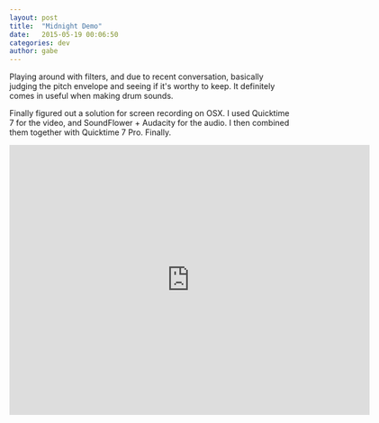 ```yaml
---
layout: post
title:  "Midnight Demo"
date:   2015-05-19 00:06:50
categories: dev
author: gabe
---
```


Playing around with filters, and due to recent conversation, basically judging the pitch envelope and seeing if it's worthy to keep. It definitely comes in useful when making drum sounds.

Finally figured out a solution for screen recording on OSX. I used Quicktime 7 for the video, and SoundFlower + Audacity for the audio. I then combined them together with Quicktime 7 Pro. Finally.

<iframe width="640" height="480" src="https://www.youtube.com/embed/8Od-IqLKais?rel=0&amp;showinfo=0" frameborder="0" allowfullscreen></iframe>